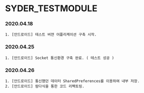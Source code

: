 # SYDER_TESTMODULE

### 2020.04.18
```
1. [안드로이드] 테스트 버젼 어플리케이션 구축 시작.
```

### 2020.04.25
```
1. [안드로이드] Socket 통신환경 구축 완료. ( 테스트 성공 )
```

### 2020.04.26
```
1. [안드로이드] 통신했던 데이터 SharedPreferences를 이용하여 내부 저장.
2. [안드로이드] 람다식을 통한 코드 리펙토링.
```
